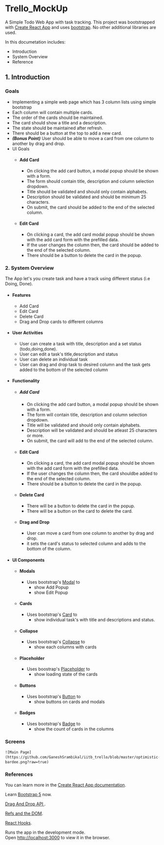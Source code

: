 # Trello_MockUp

A Simple Todo Web App with task tracking.
This project was bootstrapped with [Create React App](https://github.com/facebook/create-react-app) and uses [bootstrap](https://getbootstrap.com/). 
No other additional libraries are used.

In this documetation includes:
* Introduction
* System Overview
* Reference

## 1. Introduction

### Goals
- Implementing a simple web page which has 3 column lists using simple bootstrap 
- Each column will contain multiple cards.
- The order of the cards should be maintained.
- The card should show a title and a description.
- The state should be maintained after refresh.
- There should be a button at the top to add a new card.
- ***(Bonus Point)*** User should be able to move a card from one column to another by drag and drop.
- UI Goals
    - #### Add Card
        - On clicking the add card button, a modal popup should be shown with a form. 
        - The form should contain title, description and column selection dropdown.
        - Title should be validated and should only contain alphabets.
        - Description should be validated and should be minimum 25 characters.
        - On submit, the card should be added to the end of the selected column.
    - #### Edit Card
        - On clicking a card, the add card modal popup should be shown with the add card form with the prefilled data.
        - If the user changes the column then, the card should be added to the end of the selected column.
        - There should be a button to delete the card in the popup.

### 2. System Overview
The App let's you create task and have a track using different status (i.e Doing, Done).

- #### Features
    - Add Card
    - Edit Card
    - Delete Card
    - Drag and Drop cards to different columns
- #### User Activities
    - User can create a task with title, description and a set status (todo,doing,done).
    - User can edit a task's title,description and status 
    - User can delete an individual task
    - User can drag and drop task to desired column and the task gets added to the bottom of the selected column
- #### Functionality
    - ##### Add Card
        - On clicking the add card button, a modal popup should be shown with a form.
        - The form will contain title, description and column selection dropdown.
        - Title will be validated and should only contain alphabets.
        - Description will be validated and should be atleast 25 characters or more.
        - On submit, the card will add to the end of the selected column.
    - #### Edit Card
        - On clicking a card, the add card modal popup should be shown with the add card form with the prefilled data.
        - If the user changes the column then, the card shouldbe added to the end of the selected column.
        - There should be a button to delete the card in the popup.
    - #### Delete Card
        - There will be a button to delete the card in the popup.
        - There will be a button on the card to delete the card.
    - #### Drag and Drop
        - User can move a card from one column to another by drag and drop.
        - it sets the card's status to selected column and adds to the bottom of the column.
- #### UI Components
    - #### Modals
        - Uses bootstrap's [Modal](https://getbootstrap.com/docs/5.1/components/modal/) to
            - show Add Popup
            - show Edit Popup
    - #### Cards
        - Uses bootstrap's [Card](https://getbootstrap.com/docs/5.1/components/card/) to
            - show individual task's with title and descriptions and status.
    - #### Collapse
        - Uses bootstrap's [Collapse](https://getbootstrap.com/docs/5.1/components/collapse/) to
            - show each columns with cards
    - #### Placeholder
        - Uses boostrap's [Placeholder](https://getbootstrap.com/docs/5.1/components/placeholders/) to 
            - show loading state of the cards
    - #### Buttons
        - Uses bootstrap's [Button](https://getbootstrap.com/docs/5.1/components/buttons/) to
            - show buttons on cards and modals
    - #### Badges
        - Uses bootstrap's [Badge](https://getbootstrap.com/docs/5.1/components/badge/) to
            - show the count of cards in the columns


### Screens
    ![Main Page](https://github.com/GaneshSrambikal/iitb_trello/blob/master/optimistic-bardee.png?raw=true)

### References
You can learn more in the [Create React App documentation](https://facebook.github.io/create-react-app/docs/getting-started).

Learn [Bootstrap 5](https://getbootstrap.com/) now.

[Drag And Drop API ](https://developer.mozilla.org/.en-US/docs/Web/API/HTML_Drag_and_Drop_API).

[Refs and the DOM](https://reactjs.org/docs/refs-and-the-dom.html).

[React Hooks](https://reactjs.org/docs/hooks-intro.html).

Runs the app in the development mode.\
Open [http://localhost:3000](http://localhost:3000) to view it in the browser.


